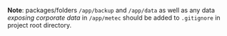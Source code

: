 **Note**: packages/folders `/app/backup` and `/app/data` as well as any data *exposing corporate data* in `/app/metec` should be added to `.gitignore` in project root directory.

